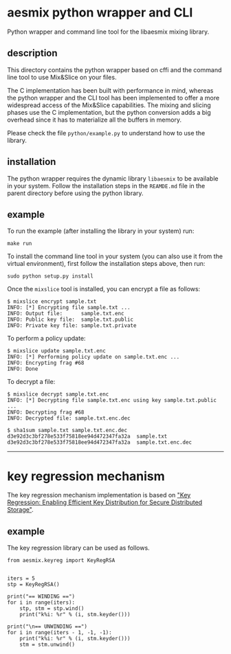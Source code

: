 # aesmix python wrapper and CLI

Python wrapper and command line tool for the libaesmix mixing library.


## description

This directory contains the python wrapper based on cffi and the command line
tool to use Mix&Slice on your files.

The C implementation has been built with performance in mind, whereas the python
wrapper and the CLI tool has been implemented to offer a more widespread access
of the Mix&Slice capabilities. The mixing and slicing phases use the C
implementation, but the python conversion adds a big overhead since it has
to materialize all the buffers in memory.

Please check the file `python/example.py` to understand how to use the library.


## installation

The python wrapper requires the dynamic library `libaesmix` to be available in
your system. Follow the installation steps in the `REAMDE.md` file in the
parent directory before using the python library.


## example

To run the example (after installing the library in your system) run:

    make run


To install the command line tool in your system (you can also use it from the
virtual environment), first follow the installation steps above, then run:

    sudo python setup.py install


Once the `mixslice` tool is installed, you can encrypt a file as follows:

    $ mixslice encrypt sample.txt
    INFO: [*] Encrypting file sample.txt ...
    INFO: Output file:      sample.txt.enc
    INFO: Public key file:  sample.txt.public
    INFO: Private key file: sample.txt.private

To perform a policy update:

    $ mixslice update sample.txt.enc
    INFO: [*] Performing policy update on sample.txt.enc ...
    INFO: Encrypting frag #68
    INFO: Done

To decrypt a file:

    $ mixslice decrypt sample.txt.enc
    INFO: [*] Decrypting file sample.txt.enc using key sample.txt.public ...
    INFO: Decrypting frag #68
    INFO: Decrypted file: sample.txt.enc.dec

    $ sha1sum sample.txt sample.txt.enc.dec
    d3e92d3c3bf278e533f75818ee94d472347fa32a  sample.txt
    d3e92d3c3bf278e533f75818ee94d472347fa32a  sample.txt.enc.dec

--------------------------------------------------------------------------------

# key regression mechanism

The key regression mechanism implementation is based on
["Key Regression: Enabling Efficient Key Distribution for Secure Distributed Storage"](https://eprint.iacr.org/2005/303.pdf).


## example

The key regression library can be used as follows.

    from aesmix.keyreg import KeyRegRSA


    iters = 5
    stp = KeyRegRSA()

    print("== WINDING ==")
    for i in range(iters):
        stp, stm = stp.wind()
        print("k%i: %r" % (i, stm.keyder()))

    print("\n== UNWINDING ==")
    for i in range(iters - 1, -1, -1):
        print("k%i: %r" % (i, stm.keyder()))
        stm = stm.unwind()
